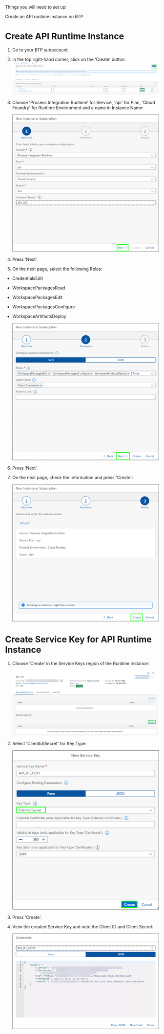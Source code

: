 Things you will need to set up:

Create an API runtime instance on BTP

# Create API Runtime Instance

1.  Go to your BTP subaccount.

2.  In the top right-hand corner, click on the ‘Create’ button:  
    ![](images/create_runtime_instance_1.jpg)

3. Choose 'Process Integration Runtime' for Service, 'api' for Plan, 'Cloud Foundry' for Runtime Environment and a name in Instance Name:

    ![](./images/create_runtime_instance_2.jpg)

4. Press 'Next'.

5. On the next page, select the following Roles:
 - CredentialsEdit
 - WorkspacePackagesRead
 - WorkspacePackagesEdit
 - WorkspacePackagesConfigure
 - WorkspaceArtifactsDeploy

    ![](./images/create_runtime_instance_3.jpg)

6. Press 'Next'.

7. On the next page, check the information and press 'Create':

    ![](./images/create_runtime_instance_4.jpg)

# Create Service Key for API Runtime Instance

1. Choose 'Create' in the Service Keys region of the Runtime Instance:

    ![](./images/create_runtime_instance_5.jpg)

2. Select 'ClientId/Secret' for Key Type:

    ![](./images/create_runtime_instance_6.jpg)

3. Press 'Create'.

4. View the created Service Key and note the Client ID and Client Secret:

    ![](./images/create_runtime_instance_7.jpg)

    


    

